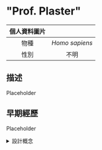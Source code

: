 # "Prof. Plaster"

|個人資料圖片| |
|:--:|:--:|
|物種|*Homo sapiens*|
|性別|不明|

## 描述
Placeholder

## 早期經歷
  Placeholder 

<details>
  <summary>設計概念</summary>
  Placeholder
</details>